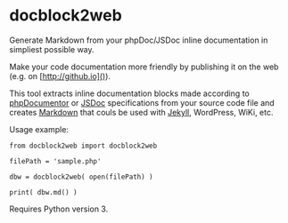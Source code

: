docblock2web
===

Generate Markdown from your phpDoc/JSDoc inline documentation in simpliest possible way.

Make your code documentation more friendly by publishing it on the web (e.g. on [http://github.io]()).

This tool extracts inline documentation blocks made according to [phpDocumentor](https://www.phpdoc.org) or [JSDoc](http://usejsdoc.org) specifications from your source code file and creates [Markdown](https://daringfireball.net/projects/markdown/syntax) that couls be used with [Jekyll](https://jekyllrb.com), WordPress, WiKi, etc.

Usage example:
```
from docblock2web import docblock2web

filePath = 'sample.php' 

dbw = docblock2web( open(filePath) )

print( dbw.md() )
```

Requires Python version 3.

